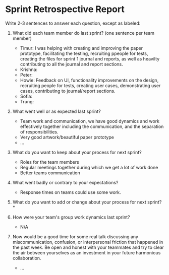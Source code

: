 
# Sprint Retrospective Report


Write 2-3 sentences to answer each question, except as labeled:

1. What did each team member do last sprint? (one sentence per team member)
    * Timur: I was helping with creating and improving the paper prototype, facilitating the testing, recruiting ppeople for tests, creating the files for sprint 1 journal and reports, as well as heavilty contributing to all the journal and report sections.
    * Krishna:
    * Peter:
    * Howie: Feedback on UI, functionality improvements on the design, recruiting people for tests, creating user cases, demonstrating user cases, contributing to journal/report sections.
    * Sofia:
    * Trung:
2. What went well or as expected last sprint?
    * Team work and communication, we have good dynamics and work effectively together including the communication, and the separation of responsibilities.
    * Very good artwork/beautiful paper prototype
    * ...
3. What do you want to keep about your process for next sprint?
    * Roles for the team members
    * Regular meetings together during which we get a lot of work done
    * Better teams communication

4. What went badly or contrary to your expectations?
    * Response times on teams could use some work.
5. What do you want to add or change about your process for next sprint?
    * 
6. How were your team's group work dynamics last sprint?
    * N/A
7. Now would be a good time for some real talk discussing any miscommunication, confusion, or interpersonal friction that happened in the past week. Be open and honest with your teammates and try to clear the air between yourselves as an investment in your future harmonious collaboration.
    * ...
